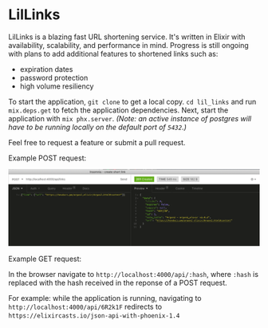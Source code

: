 # LilLinks

LilLinks is a blazing fast URL shortening service. It's written in Elixir with availability, scalability, and performance in mind. Progress is still ongoing with plans to add additional features to shortened links such as:

- expiration dates
- password protection
- high volume resiliency

To start the application, `git clone` to get a local copy. `cd lil_links` and run `mix.deps.get` to fetch the application dependencies. Next, start the application with `mix phx.server`. _(Note: an active instance of postgres will have to be running locally on the default port of `5432`.)_

Feel free to request a feature or submit a pull request.

Example POST request:

![Insomnia screenshot](https://github.com/EssenceOfChaos/lil_links/blob/master/assets/screenshots/example-post-req.png 'Example POST request')

Example GET request:

In the browser navigate to `http://localhost:4000/api/:hash`, where `:hash` is replaced with the hash received in the reponse of a POST request.

For example: while the application is running, navigating to `http://localhost:4000/api/6R2k1F` redirects to `https://elixircasts.io/json-api-with-phoenix-1.4`
